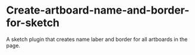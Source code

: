 # Create-artboard-name-and-border-for-sketch
A sketch plugin that creates name laber and border for all artboards in the page.
